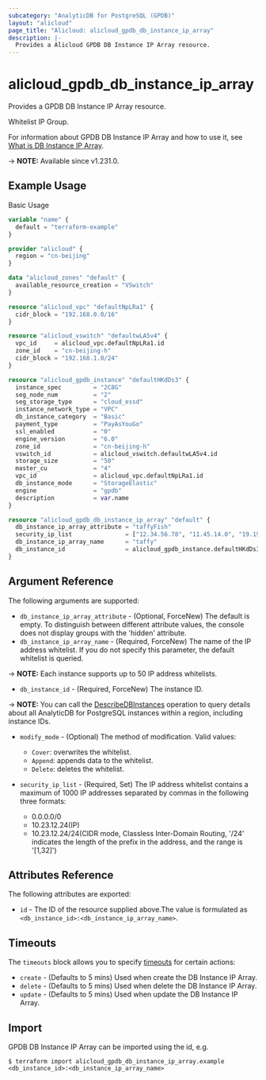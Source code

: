 ```yaml
---
subcategory: "AnalyticDB for PostgreSQL (GPDB)"
layout: "alicloud"
page_title: "Alicloud: alicloud_gpdb_db_instance_ip_array"
description: |-
  Provides a Alicloud GPDB DB Instance IP Array resource.
---
```


# alicloud_gpdb_db_instance_ip_array

Provides a GPDB DB Instance IP Array resource.

Whitelist IP Group.

For information about GPDB DB Instance IP Array and how to use it, see [What is DB Instance IP Array](https://www.alibabacloud.com/help/en/).

-> **NOTE:** Available since v1.231.0.

## Example Usage

Basic Usage

```terraform
variable "name" {
  default = "terraform-example"
}

provider "alicloud" {
  region = "cn-beijing"
}

data "alicloud_zones" "default" {
  available_resource_creation = "VSwitch"
}

resource "alicloud_vpc" "defaultNpLRa1" {
  cidr_block = "192.168.0.0/16"
}

resource "alicloud_vswitch" "defaultwLA5v4" {
  vpc_id     = alicloud_vpc.defaultNpLRa1.id
  zone_id    = "cn-beijing-h"
  cidr_block = "192.168.1.0/24"
}

resource "alicloud_gpdb_instance" "defaultHKdDs3" {
  instance_spec         = "2C8G"
  seg_node_num          = "2"
  seg_storage_type      = "cloud_essd"
  instance_network_type = "VPC"
  db_instance_category  = "Basic"
  payment_type          = "PayAsYouGo"
  ssl_enabled           = "0"
  engine_version        = "6.0"
  zone_id               = "cn-beijing-h"
  vswitch_id            = alicloud_vswitch.defaultwLA5v4.id
  storage_size          = "50"
  master_cu             = "4"
  vpc_id                = alicloud_vpc.defaultNpLRa1.id
  db_instance_mode      = "StorageElastic"
  engine                = "gpdb"
  description           = var.name
}

resource "alicloud_gpdb_db_instance_ip_array" "default" {
  db_instance_ip_array_attribute = "taffyFish"
  security_ip_list               = ["12.34.56.78", "11.45.14.0", "19.19.81.0"]
  db_instance_ip_array_name      = "taffy"
  db_instance_id                 = alicloud_gpdb_instance.defaultHKdDs3.id
}
```

## Argument Reference

The following arguments are supported:
* `db_instance_ip_array_attribute` - (Optional, ForceNew) The default is empty. To distinguish between different attribute values, the console does not display groups with the 'hidden' attribute.
* `db_instance_ip_array_name` - (Required, ForceNew) The name of the IP address whitelist. If you do not specify this parameter, the default whitelist is queried.

-> **NOTE:**   Each instance supports up to 50 IP address whitelists.

* `db_instance_id` - (Required, ForceNew) The instance ID.

-> **NOTE:**  You can call the [DescribeDBInstances](https://www.alibabacloud.com/help/en/doc-detail/86911.html) operation to query details about all AnalyticDB for PostgreSQL instances within a region, including instance IDs.

* `modify_mode` - (Optional) The method of modification. Valid values:

  - `Cover`: overwrites the whitelist.
  - `Append`: appends data to the whitelist.
  - `Delete`: deletes the whitelist.
* `security_ip_list` - (Required, Set) The IP address whitelist contains a maximum of 1000 IP addresses separated by commas in the following three formats:
  - 0.0.0.0/0
  - 10.23.12.24(IP)
  - 10.23.12.24/24(CIDR mode, Classless Inter-Domain Routing, '/24' indicates the length of the prefix in the address, and the range is '[1,32]')

## Attributes Reference

The following attributes are exported:
* `id` - The ID of the resource supplied above.The value is formulated as `<db_instance_id>:<db_instance_ip_array_name>`.

## Timeouts

The `timeouts` block allows you to specify [timeouts](https://www.terraform.io/docs/configuration-0-11/resources.html#timeouts) for certain actions:
* `create` - (Defaults to 5 mins) Used when create the DB Instance IP Array.
* `delete` - (Defaults to 5 mins) Used when delete the DB Instance IP Array.
* `update` - (Defaults to 5 mins) Used when update the DB Instance IP Array.

## Import

GPDB DB Instance IP Array can be imported using the id, e.g.

```shell
$ terraform import alicloud_gpdb_db_instance_ip_array.example <db_instance_id>:<db_instance_ip_array_name>
```